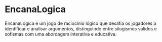 # EncanaLogica
EncanaLogica é um jogo de raciocínio lógico que desafia os jogadores a identificar e analisar argumentos, distinguindo entre silogismos validos e sofismas com uma abordagem interativa e educativa.
